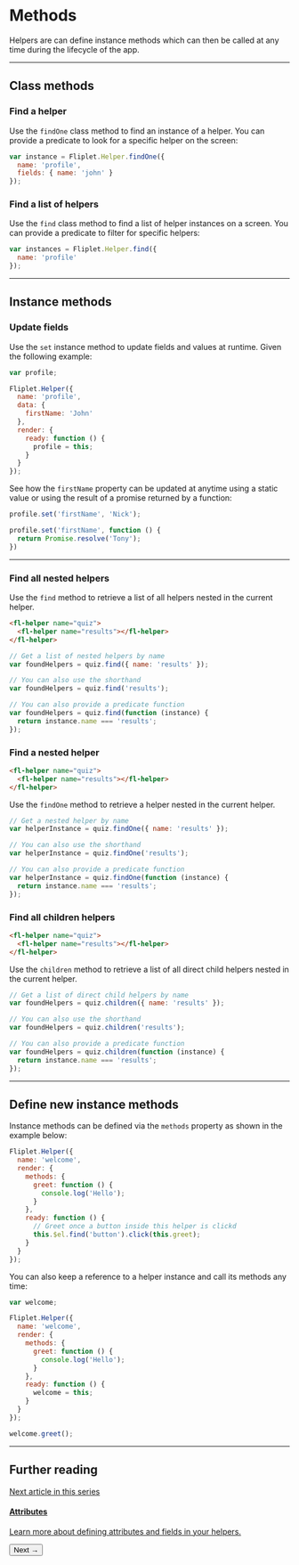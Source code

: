 # Methods

Helpers are can define instance methods which can then be called at any time during the lifecycle of the app.

---

## Class methods

### Find a helper

Use the `findOne` class method to find an instance of a helper. You can provide a predicate to look for a specific helper on the screen:

```js
var instance = Fliplet.Helper.findOne({
  name: 'profile',
  fields: { name: 'john' }
});
```

### Find a list of helpers

Use the `find` class method to find a list of helper instances on a screen. You can provide a predicate to filter for specific helpers:

```js
var instances = Fliplet.Helper.find({
  name: 'profile'
});
```

---

## Instance methods

### Update fields

Use the `set` instance method to update fields and values at runtime. Given the following example:

```js
var profile;

Fliplet.Helper({
  name: 'profile',
  data: {
    firstName: 'John'
  },
  render: {
    ready: function () {
      profile = this;
    }
  }
});
```

See how the `firstName` property can be updated at anytime using a static value or using the result of a promise returned by a function:

```js
profile.set('firstName', 'Nick');

profile.set('firstName', function () {
  return Promise.resolve('Tony');
})
```

---

### Find all nested helpers

Use the `find` method to retrieve a list of all helpers nested in the current helper.

```html
<fl-helper name="quiz">
  <fl-helper name="results"></fl-helper>
</fl-helper>
```

```js
// Get a list of nested helpers by name
var foundHelpers = quiz.find({ name: 'results' });

// You can also use the shorthand
var foundHelpers = quiz.find('results');

// You can also provide a predicate function
var foundHelpers = quiz.find(function (instance) {
  return instance.name === 'results';
});
```

### Find a nested helper

```html
<fl-helper name="quiz">
  <fl-helper name="results"></fl-helper>
</fl-helper>
```

Use the `findOne` method to retrieve a helper nested in the current helper.

```js
// Get a nested helper by name
var helperInstance = quiz.findOne({ name: 'results' });

// You can also use the shorthand
var helperInstance = quiz.findOne('results');

// You can also provide a predicate function
var helperInstance = quiz.findOne(function (instance) {
  return instance.name === 'results';
});
```

### Find all children helpers

```html
<fl-helper name="quiz">
  <fl-helper name="results"></fl-helper>
</fl-helper>
```

Use the `children` method to retrieve a list of all direct child helpers nested in the current helper.

```js
// Get a list of direct child helpers by name
var foundHelpers = quiz.children({ name: 'results' });

// You can also use the shorthand
var foundHelpers = quiz.children('results');

// You can also provide a predicate function
var foundHelpers = quiz.children(function (instance) {
  return instance.name === 'results';
});
```

---

## Define new instance methods

Instance methods can be defined via the `methods` property as shown in the example below:

```js
Fliplet.Helper({
  name: 'welcome',
  render: {
    methods: {
      greet: function () {
        console.log('Hello');
      }
    },
    ready: function () {
      // Greet once a button inside this helper is clickd
      this.$el.find('button').click(this.greet);
    }
  }
});
```

You can also keep a reference to a helper instance and call its methods any time:

```js
var welcome;

Fliplet.Helper({
  name: 'welcome',
  render: {
    methods: {
      greet: function () {
        console.log('Hello');
      }
    },
    ready: function () {
      welcome = this;
    }
  }
});

welcome.greet();
```

---

## Further reading

<section class="blocks alt">
  <a class="bl two" href="fields.html">
    <div>
      <span class="pin">Next article in this series</span>
      <h4>Attributes</h4>
      <p>Learn more about defining attributes and fields in your helpers.</p>
      <button>Next &rarr;</button>
    </div>
  </a>
</section>
